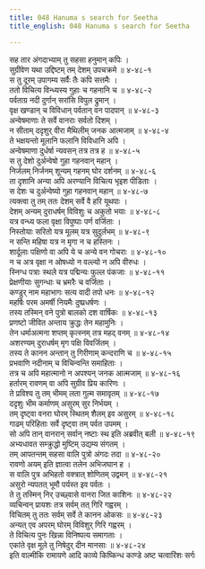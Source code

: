 ```yaml
---
title: 048 Hanuma s search for Seetha
title_english: 048 Hanuma s search for Seetha

---
```

सह तार अंगदाभ्याम् तु सहसा हनुमान् कपिः ।  
सुग्रीवेण यथा उद्दिष्टम् तम् देशम् उपचक्रमे ॥ ४-४८-१  
स तु दूरम् उपागम्य सर्वैः तैः कपि सत्तमैः ।  
ततो विचित्य विन्ध्यस्य गुहाः च गहनानि च ॥ ४-४८-२  
पर्वताग्र नदी दुर्गान् सरांसि विपुल द्रुमान् ।  
वृक्ष खण्डान् च विविधान् पर्वतान् वन पादपान् ॥ ४-४८-३  
अन्वेषमाणाः ते सर्वे वानराः सर्वतो दिशम् ।  
न सीताम् ददृशुर् वीरा मैथिलीम् जनक आत्मजाम् ॥ ४-४८-४  
ते भक्षयन्तो मूलानि फलानि विविधानि अपि ।  
अन्वेषमाणा दुर्धर्षा न्यवसन् तत्र तत्र ह ॥ ४-४८-५  
स तु देशो दुर्अन्वेषो गुहा गहनवान् महान् ।  
निर्जलम् निर्जनम् शून्यम् गहनम् घोर दर्शनम् ॥ ४-४८-६  
ता दृशानि अन्या अपि अरण्यानि विचित्य भृइश पीडिताः ।  
स देशः च दुर्अन्वेष्यो गुहा गहनवान् महान् ॥ ४-४८-७  
त्यक्त्वा तु तम् ततः देशम् सर्वे वै हरि यूथपाः ।  
देशम् अन्यम् दुराधर्षम् विविशुः च अकुतो भयाः ॥ ४-४८-८  
यत्र वन्ध्य फला वृक्षा विपुष्पाः पर्ण वर्जिताः ।  
निस्तोयाः सरितो यत्र मूलम् यत्र सुदुर्लभम् ॥ ४-४८-९  
न सन्ति महिषा यत्र न मृगा न च हस्तिनः ।  
शार्दूलाः पक्षिणो वा अपि ये च अन्ये वन गोचराः ॥ ४-४८-१०  
न च अत्र वृक्षा न ओषध्यो न वल्ल्यो न अपि वीरुधः ।  
स्निग्ध पत्राः स्थले यत्र पद्मिन्यः फुल्ल पंकजाः ॥ ४-४८-११  
प्रेक्षणीयाः सुगन्धाः च भ्रमरैः च वर्जिताः ।  
कण्डुर् नाम महाभागः सत्य वादी तपो धनः ॥ ४-४८-१२  
महर्षिः परम अमर्षी नियमैः दुष्प्रधर्षणः ।  
तस्य तस्मिन् वने पुत्रो बालको दश वार्षिकः ॥ ४-४८-१३  
प्रणष्टो जीवित अन्ताय क्रुद्धः तेन महामुनिः ।  
तेन धर्माअत्मना शप्तम् कृत्स्नम् तत्र महद् वनम् ॥ ४-४८-१४  
अशरण्यम् दुराधर्षम् मृग पक्षि विवर्जितम् ।  
तस्य ते कानन अन्तान् तु गिरीणाम् कन्दराणि च ॥ ४-४८-१५  
प्रभवाणि नदीनाम् च विचिन्वन्ति समाहिताः ।  
तत्र च अपि महात्मानो न अपश्यन् जनक आत्मजाम् ॥ ४-४८-१६  
हर्तारम् रावणम् वा अपि सुग्रीव प्रिय कारिणः ।  
ते प्रविश्य तु तम् भीमम् लता गुल्म समावृतम् ॥ ४-४८-१७  
ददृशुः भीम कर्माणम् असुरम् सुर निर्भयम् ।  
तम् दृष्ट्वा वनरा घोरम् स्थितम् शैलम् इव असुरम् ॥ ४-४८-१८  
गाढम् परिहिताः सर्वे दृष्ट्वा तम् पर्वत उपमम् ।  
सो अपि तान् वानरान् सर्वान् नष्टाः स्थ इति अब्रवीत् बली ॥ ४-४८-१९  
अभ्यधावत सम्क्रुद्धो मुष्टिम् उद्यम्य संगतम् ।  
तम् आपतन्तम् सहसा वालि पुत्रो अंगदः तदा ॥ ४-४८-२०  
रावणो अयम् इति ज्ञात्वा तलेन अभिजघान ह ।  
स वालि पुत्र अभिहतो वक्त्रात् शोणितम् उद्वमन् ॥ ४-४८-२१  
असुरो न्यपतत् भूमौ पर्यस्त इव पर्वतः ।  
ते तु तस्मिन् निर् उच्छ्वासे वानरा जित काशिनः ॥ ४-४८-२२  
व्यचिन्वन् प्रायशः तत्र सर्वम् तत् गिरि गह्वरम् ।  
विचितम् तु ततः सर्वम् सर्वे ते कानन ओकसः ॥ ४-४८-२३  
अन्यत् एव अपरम् घोरम् विविशुर् गिरि गह्वरम् ।  
ते विचित्य पुनः खिन्ना विनिष्पत्य समागताः ।  
एकांते वृक्ष मूले तु निषेदुर् दीन मानसाः ॥ ४-४८-२४  
इति वाल्मीकि रामायणे आदि काव्ये किष्किन्ध काण्डे अष्ट चत्वारिंशः सर्गः
